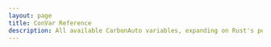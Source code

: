 ```yaml
---
layout: page
title: ConVar Reference
description: All available CarbonAuto variables, expanding on Rust's possibilities
---
```


<script setup>
    import CarbonConvarsIndex from '@/components/CarbonConvarsIndex.vue'
</script>

<CarbonConvarsIndex />
